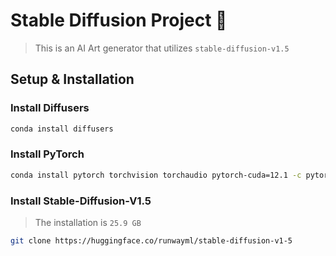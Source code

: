 # Stable Diffusion Project 🎨

> This is an AI Art generator that utilizes `stable-diffusion-v1.5`

## Setup & Installation

### Install Diffusers
```bash
conda install diffusers
```

### Install PyTorch
```bash
conda install pytorch torchvision torchaudio pytorch-cuda=12.1 -c pytorch -c nvidia
```

### Install Stable-Diffusion-V1.5
> The installation is `25.9 GB`

```bash
git clone https://huggingface.co/runwayml/stable-diffusion-v1-5
```
